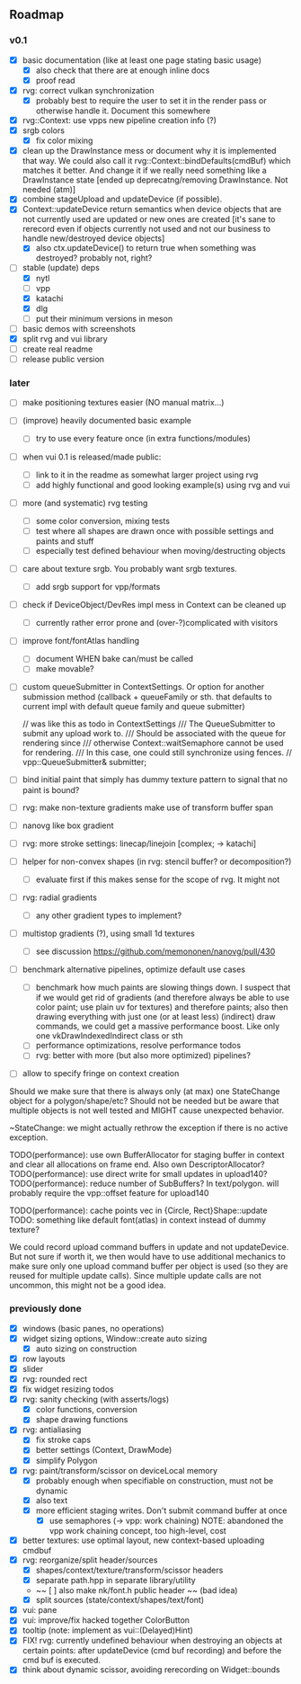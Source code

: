 ## Roadmap

### v0.1

- [x] basic documentation (like at least one page stating basic usage)
  - [x] also check that there are at enough inline docs
  - [x] proof read
- [x] rvg: correct vulkan synchronization
  - [x] probably best to require the user to set it in the render pass or
        otherwise handle it. Document this somewhere
- [x] rvg::Context: use vpps new pipeline creation info (?)
- [x] srgb colors
	- [x] fix color mixing
- [x] clean up the DrawInstance mess
      or document why it is implemented that way.
	  We could also call it rvg::Context::bindDefaults(cmdBuf) which
	  matches it better. And change it if we really need something
	  like a DrawInstance state
	  [ended up deprecatng/removing DrawInstance. Not needed (atm)]
- [x] combine stageUpload and updateDevice (if possible).
- [x] Context::updateDevice return semantics when device objects that are not
      currently used are updated or new ones are created
	  [it's sane to rerecord even if objects currently not used and not
	   our business to handle new/destroyed device objects]
	- [x] also ctx.updateDevice() to return true when something was destroyed?
		  probably not, right?
- [ ] stable (update) deps
	- [x] nytl
	- [ ] vpp
	- [x] katachi
	- [x] dlg
	- [ ] put their minimum versions in meson
- [ ] basic demos with screenshots
- [x] split rvg and vui library
- [ ] create real readme
- [ ] release public version

### later

- [ ] make positioning textures easier (NO manual matrix...)
- [ ] (improve) heavily documented basic example
	- [ ] try to use every feature once (in extra functions/modules)
- [ ] when vui 0.1 is released/made public:
	- [ ] link to it in the readme as somewhat larger project using rvg
	- [ ] add highly functional and good looking example(s) using rvg and vui
- [ ] more (and systematic) rvg testing
	- [ ] some color conversion, mixing tests
	- [ ] test where all shapes are drawn once with possible settings
	      and paints and stuff
	- [ ] especially test defined behaviour when moving/destructing
	      objects
- [ ] care about texture srgb. You probably want srgb textures.
	- [ ] add srgb support for vpp/formats
- [ ] check if DeviceObject/DevRes impl mess in Context can be cleaned up
	- [ ] currently rather error prone and (over-?)complicated with visitors
- [ ] improve font/fontAtlas handling
	- [ ] document WHEN bake can/must be called
	- [ ] make movable?
- [ ] custom queueSubmitter in ContextSettings. Or option for another
      submission method (callback + queueFamily or sth. that defaults
	  to current impl with default queue family and queue submitter)

	// was like this as todo in ContextSettings
	/// The QueueSubmitter to submit any upload work to.
	/// Should be associated with the queue for rendering since
	/// otherwise Context::waitSemaphore cannot be used for rendering.
	/// In this case, one could still synchronize using fences.
	// vpp::QueueSubmitter& submitter;
- [ ] bind initial paint that simply has dummy texture pattern to signal
      that no paint is bound?
- [ ] rvg: make non-texture gradients make use of transform buffer span
- [ ] nanovg like box gradient
- [ ] rvg: more stroke settings: linecap/linejoin [complex; -> katachi]
- [ ] helper for non-convex shapes (in rvg: stencil buffer? or decomposition?)
	- [ ] evaluate first if this makes sense for the scope of rvg. It might not
- [ ] rvg: radial gradients
	- [ ] any other gradient types to implement?
- [ ] multistop gradients (?), using small 1d textures
  - [ ] see discussion https://github.com/memononen/nanovg/pull/430
- [ ] benchmark alternative pipelines, optimize default use cases
  - [ ] benchmark how much paints are slowing things down. I suspect
        that if we would get rid of gradients (and therefore always
		be able to use color paint; use plain uv for textures) and
		therefore paints; also then drawing everything with just one
		(or at least less) (indirect) draw commands, we could get
		a massive performance boost. Like only one vkDrawIndexedIndirect
		class or sth
  - [ ] performance optimizations, resolve performance todos
  - [ ] rvg: better with more (but also more optimized) pipelines?
- [ ] allow to specify fringe on context creation

Should we make sure that there is always only (at max) one StateChange
object for a polygon/shape/etc? Should not be needed but be
aware that multiple objects is not well tested and MIGHT
cause unexpected behavior.

~StateChange: we might actually rethrow the exception if there
is no active exception.

TODO(performance): use own BufferAllocator for staging buffer in context
  and clear all allocations on frame end. Also own DescriptorAllocator?
TODO(performance): use direct write for small updates in upload140?
TODO(performance): reduce number of SubBuffers? In text/polygon.
  will probably require the vpp::offset feature for upload140

TODO(performance): cache points vec in {Circle, Rect}Shape::update
TODO: something like default font(atlas) in context instead of dummy texture?


We could record upload command buffers in update and not updateDevice.
But not sure if worth it, we then would have to use additional
mechanics to make sure only one upload command buffer per object
is used (so they are reused for multiple update calls).
Since multiple update calls are not uncommon, this might
not be a good idea.

### previously done

- [x] windows (basic panes, no operations)
- [x] widget sizing options, Window::create auto sizing
  - [x] auto sizing on construction
- [x] row layouts
- [x] slider
- [x] rvg: rounded rect
- [x] fix widget resizing todos
- [x] rvg: sanity checking (with asserts/logs)
  - [x] color functions, conversion
  - [x] shape drawing functions
- [x] rvg: antialiasing
  - [x] fix stroke caps
  - [x] better settings (Context, DrawMode)
  - [x] simplify Polygon
- [x] rvg: paint/transform/scissor on deviceLocal memory
  - [x] probably enough when specifiable on construction, must not be dynamic
  - [x] also text
  - [x] more efficient staging writes. Don't submit command buffer at once
    - [x] use semaphores (-> vpp: work chaining)
	      NOTE: abandoned the vpp work chaining concept, too high-level, cost
- [x] better textures: use optimal layout, new context-based uploading cmdbuf
- [x] rvg: reorganize/split header/sources
  - [x] shapes/context/texture/transform/scissor headers
  - [x] separate path.hpp in separate library/utility
  - ~~ [ ] also make nk/font.h public header ~~ (bad idea)
  - [x] split sources (state/context/shapes/text/font)
- [x] vui: pane
- [x] vui: improve/fix hacked together ColorButton
- [x] tooltip (note: implement as vui::(Delayed)Hint)
- [x] FIX! rvg: currently undefined behaviour when destroying an objects at
	certain points: after updateDevice (cmd buf recording) and before
	the cmd buf is executed.
- [x] think about dynamic scissor, avoiding rerecording on Widget::bounds
